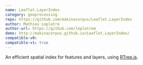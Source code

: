 ```yaml
---
name: Leaflet.LayerIndex
category: geoprocessing
repo: https://github.com/makinacorpus/Leaflet.LayerIndex
author: Mathieu Leplatre
author-url: https://github.com/leplatrem
demo: http://makinacorpus.github.io/Leaflet.LayerIndex/
compatible-v0:
compatible-v1: true
---
```


An efficient spatial index for features and layers, using <a href="https://github.com/imbcmdth/RTree">RTree.js</a>.
